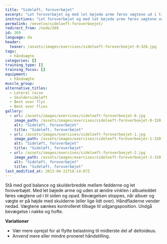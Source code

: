 ```yaml
---
title: "Sideløft, foroverbøjet"
excerpt: "Let foroverbøjet og med let bøjede arme føres vægtene ud i til siden og opad. Bevægelsen stoppes, når albuer er på højde med skulderne. Vægtene sænkes kontrolleret tilbage til udgangspositionen."
instructions: "Let foroverbøjet og med let bøjede arme føres vægtene ud i til siden og opad. Bevægelsen stoppes, når albuer er på højde med skulderne. Vægtene sænkes kontrolleret tilbage til udgangspositionen."
permalink: /oevelse/sideloeft-foroverboejet/
redirect_from: /node/269
id: 269
language: da
header:
  teaser: /assets/images/exercises/sideloeft-foroverboejet-0-320.jpg
tags:
  - håndvægte
categories: []
training_type: [] 
training_focus: []
equipment:
  - håndvægte
muscle_group:
alternative_titles:
  - Lateral raise
  - Skuldersideløft
  - Bent over flys
  - Bent over flies
gallery:
  - url: /assets/images/exercises/sideloeft-foroverboejet-0.jpg
    image_path: /assets/images/exercises/sideloeft-foroverboejet-0-320.jpg
    alt: "Sideløft, foroverbøjet"
    title: "Sideløft, foroverbøjet"
  - url: /assets/images/exercises/sideloeft-foroverboejet-1.jpg
    image_path: /assets/images/exercises/sideloeft-foroverboejet-1-320.jpg
    alt: "Sideløft, foroverbøjet"
    title: "Sideløft, foroverbøjet"
  - url: /assets/images/exercises/sideloeft-foroverboejet-2.jpg
    image_path: /assets/images/exercises/sideloeft-foroverboejet-2-320.jpg
    alt: "Sideløft, foroverbøjet"
    title: "Sideløft, foroverbøjet"
last_modified_at: 2013-04-21T18:14:07Z
---
```


Stå med god balance og skulderbredde mellem fødderne og let foroverbøjet. Med let bøjede arme og uden at ændre vinklen i albueleddet føres vægtene ud i til siden og opad. Bevægelsen stoppes, når albuer og vægte er på højde med skulderne (eller lige lidt over). Håndfladerne vender nedad. Vægtene sænkes kontrolleret tilbage til udgangsposition. Undgå bevægelse i nakke og hofte.

**Variationer**

- Vær mere oprejst for at flytte belastning til midterste del af deltoideus.
- Anvend mere eller mindre proneret håndstilling.
